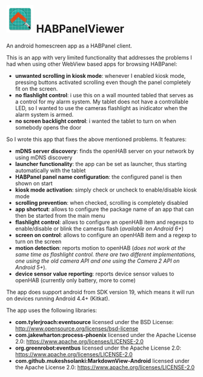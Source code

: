 # <img alt="Logo" src="app/src/main/res/mipmap-hdpi/ic_launcher.png" border="0"> HABPanelViewer

An android homescreen app as a HABPanel client.

This is an app with very limited functionality that addresses the problems I had when using other WebView based apps for browsing HABPanel:
- **unwanted scrolling in kiosk mode**: whenever I enabled kiosk mode, pressing buttons activated scrolling even though the panel completely fit on the screen.
- **no flashlight control**: i use this on a wall mounted tabled that serves as a control for my alarm system. My tablet does not have a controllable LED, so I wanted to use the cameras flashlight as inidicator when the alarm system is armed.
- **no screen backlight control**: i wanted the tablet to turn on when somebody opens the door

So I wrote this app that fixes the above mentioned problems. It features:
- **mDNS server discovery**: finds the openHAB server on your network by using mDNS discovery
- **launcher functionality**: the app can be set as launcher, thus starting automatically with the tablet
- **HABPanel panel name configuration**: the configured panel is then shown on start
- **kiosk mode activation**: simply check or uncheck to enable/disable kiosk mode
- **scrolling prevention**: when checked, scrolling is completely disabled
- **app shortcut**: allows to configure the package name of an app that can then be started from the main menu
- **flashlight control**: allows to configure an openHAB item and regexps to enable/disable or blink the cameras flash (_available on Android 6+_)
- **screen on control**: allows to configure an openHAB item and a regexp to turn on the screen
- **motion detection**: reports motion to openHAB (_does not work at the same time as flashlight control. there are two different implementations, one using the old camera API and one using the Camera 2 API on Android 5+_).
- **device sensor value reporting**: reports device sensor values to openHAB (currently only battery, more to come)

The app does support android from SDK version 19, which means it will run on devices running Android 4.4+ (Kitkat).

The app uses the following libraries:
- **com.tylerjroach:eventsource** licensed under the BSD License: http://www.opensource.org/licenses/bsd-license
- **com.jakewharton:process-phoenix** licensed under the Apache License 2.0: https://www.apache.org/licenses/LICENSE-2.0
- **org.greenrobot:eventbus** licensed under the Apache License 2.0: https://www.apache.org/licenses/LICENSE-2.0
- **com.github.mukeshsolanki:MarkdownView-Android** licensed under the Apache License 2.0: https://www.apache.org/licenses/LICENSE-2.0
